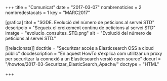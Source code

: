 +++
title             	= "Comunicat"
date	 	  		= "2017-03-07"
nombrenoticies   	= 2
nombredestacats   	= 1
key 		  		= "MARC2017"


[grafica]
titol      = "SGDE. Evolució del número de peticions al servei STD"
descripcio = "Segueix el creixement continu de peticions al servei STD"
imatge     = "evolucio_consultes_STD.png"
alt        = "Evolució del número de peticions al servei STD."

[[relacionats]]
doctitle          = "Securitzar accés a Elasticsearch OSS a cloud públic"
docdescription    = "En aquest HowTo s’explica com utilitzar un proxy per securitzar la connexió a un Elasticsearch versió open source"
docurl            = "/howtos/2017-03-Securitzar_ElasticSearch_Apache/"
doctype           = "HTML"

+++
